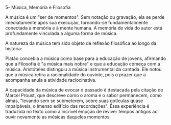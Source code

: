 5- Música, Memória e Filosofia

A música é um "ser de momentos". Sem notação ou gravação, ela se perde imediatamente após sua execução, tornando-se fundamentalmente conectada à memória e à mente humana. A memória de vida do autor está profundamente vinculada a alguma forma de música.

A natureza da música tem sido objeto de reflexão filosófica ao longo da história:

Platão concebia a música como base para a educação de jovens, afirmando que a Filosofia é "a música mais nobre" e que a educação começa com a música. Aristóteles distinguiu a música instrumental da cantada. Ele notou que a música retira a racionalidade do ouvinte, pois o prazer que a acompanha anula a atividade raciocinativa.

A capacidade da música de evocar o passado é destacada pela citação de Marcel Proust, que descreve como o aroma e o sabor permanecem, como almas, "levando sem se submeterem, sobre suas gotículas quase impalpáveis, o imenso edifício das recordações". Essa experiência é traduzida no texto como a incrível emoção de reviver tempos antigos ao ouvir novamente as músicas daqueles momentos.